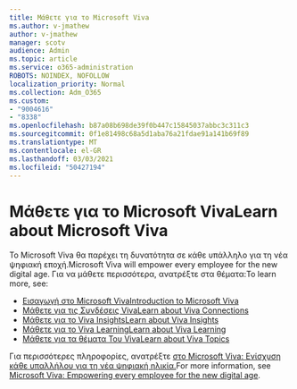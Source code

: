 ```yaml
---
title: Μάθετε για το Microsoft Viva
ms.author: v-jmathew
author: v-jmathew
manager: scotv
audience: Admin
ms.topic: article
ms.service: o365-administration
ROBOTS: NOINDEX, NOFOLLOW
localization_priority: Normal
ms.collection: Adm_O365
ms.custom:
- "9004616"
- "8338"
ms.openlocfilehash: b87a08b698de39f0b447c15845037abbc3c311c3
ms.sourcegitcommit: 0f1e81498c68a5d1aba76a21fdae91a141b69f89
ms.translationtype: MT
ms.contentlocale: el-GR
ms.lasthandoff: 03/03/2021
ms.locfileid: "50427194"
---
```

# <a name="learn-about-microsoft-viva"></a><span data-ttu-id="a22a3-102">Μάθετε για το Microsoft Viva</span><span class="sxs-lookup"><span data-stu-id="a22a3-102">Learn about Microsoft Viva</span></span>

<span data-ttu-id="a22a3-103">Το Microsoft Viva θα παρέχει τη δυνατότητα σε κάθε υπάλληλο για τη νέα ψηφιακή εποχή.</span><span class="sxs-lookup"><span data-stu-id="a22a3-103">Microsoft Viva will empower every employee for the new digital age.</span></span> <span data-ttu-id="a22a3-104">Για να μάθετε περισσότερα, ανατρέξτε στα θέματα:</span><span class="sxs-lookup"><span data-stu-id="a22a3-104">To learn more, see:</span></span>

- [<span data-ttu-id="a22a3-105">Εισαγωγή στο Microsoft Viva</span><span class="sxs-lookup"><span data-stu-id="a22a3-105">Introduction to Microsoft Viva</span></span>](https://www.microsoft.com/microsoft-viva/overview)
- [<span data-ttu-id="a22a3-106">Μάθετε για τις Συνδέσεις Viva</span><span class="sxs-lookup"><span data-stu-id="a22a3-106">Learn about Viva Connections</span></span>](https://aka.ms/VivaConnectionsBlog/)
- [<span data-ttu-id="a22a3-107">Μάθετε για το Viva Insights</span><span class="sxs-lookup"><span data-stu-id="a22a3-107">Learn about Viva Insights</span></span>](https://aka.ms/VivaInsightsBlog)
- [<span data-ttu-id="a22a3-108">Μάθετε για το Viva Learning</span><span class="sxs-lookup"><span data-stu-id="a22a3-108">Learn about Viva Learning</span></span>](https://aka.ms/VivaLearningBlog)
- [<span data-ttu-id="a22a3-109">Μάθετε για τα θέματα Του Viva</span><span class="sxs-lookup"><span data-stu-id="a22a3-109">Learn about Viva Topics</span></span>](https://aka.ms/viva/topics/blog)

<span data-ttu-id="a22a3-110">Για περισσότερες πληροφορίες, ανατρέξτε [στο Microsoft Viva: Ενίσχυση κάθε υπαλλήλου για τη νέα ψηφιακή ηλικία.](https://www.microsoft.com/microsoft-365/blog/2021/02/04/microsoft-viva-empowering-every-employee-for-the-new-digital-age/)</span><span class="sxs-lookup"><span data-stu-id="a22a3-110">For more information, see [Microsoft Viva: Empowering every employee for the new digital age](https://www.microsoft.com/microsoft-365/blog/2021/02/04/microsoft-viva-empowering-every-employee-for-the-new-digital-age/).</span></span>
